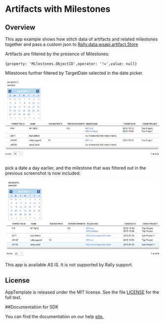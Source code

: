 Artifacts with Milestones
=========================

## Overview
This app example shows how stitch data of artifacts and related milestones together and pass a custom json to [Rally.data.wsapi.artifact.Store ](https://help.rallydev.com/apps/2.0/doc/#!/api/Rally.data.wsapi.artifact.Store)

Artifacts are filtered by the presence of Milestones:

`{property: 'Milestones.ObjectID',operator: '!=',value: null}`

Milestones further filtered by TargetDate selected in the date picker.

![](pic1.png)


pick a date a day earlier, and the milestone that was filtered out in the previous screenshot is now included:


![](pic2.png)

This app is available AS IS. It is not supported by Rally support.

## License

AppTemplate is released under the MIT license.  See the file [LICENSE](./LICENSE) for the full text.

##Documentation for SDK

You can find the documentation on our help [site.](https://help.rallydev.com/apps/2.0/doc/)
